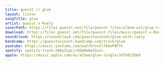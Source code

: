 ```yaml
---
title: guesst // glue
layout: listen
songTitle: glue
artist: guesst x Ruely
coverPath: https://files.guesst.net/file/guesst-files/album-art/glue-cover.jpg
download: https://files.guesst.net/file/guesst-files/music/guesst-x-Ruely-glue-remastered.aif
soundcloud: https://soundcloud.com/guesstaccount/glue-with-ruely
bandcamp: https://guesstaccount.bandcamp.com/track/glue
youtube: https://music.youtube.com/watch?v=Ct70OoP9Ffk
spotify: spotify:track:5B0yILpzjr6EH0kHaXIeJc
apple: https://music.apple.com/us/album/glue-single/1675613569
---
```

